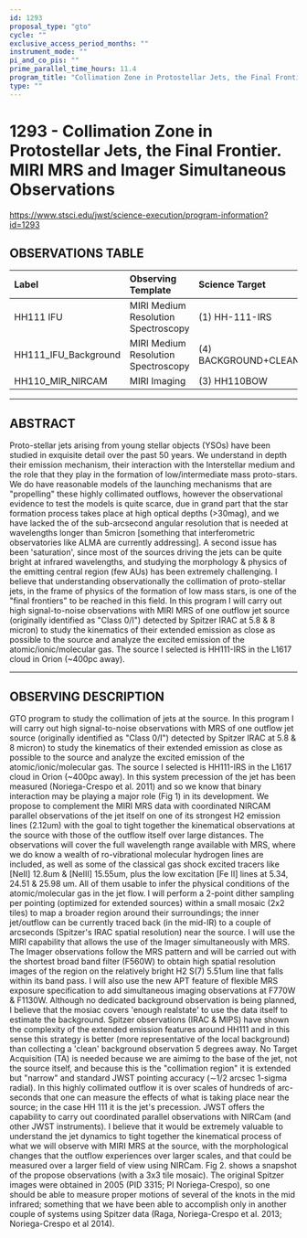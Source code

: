 ```yaml
---
id: 1293
proposal_type: "gto"
cycle: ""
exclusive_access_period_months: ""
instrument_mode: ""
pi_and_co_pis: ""
prime_parallel_time_hours: 11.4
program_title: "Collimation Zone in Protostellar Jets, the Final Frontier. MIRI MRS and Imager Simultaneous Observations"
type: ""
---
```

# 1293 - Collimation Zone in Protostellar Jets, the Final Frontier. MIRI MRS and Imager Simultaneous Observations
https://www.stsci.edu/jwst/science-execution/program-information?id=1293
## OBSERVATIONS TABLE
| Label                   | Observing Template                     | Science Target            |
| :---------------------- | :------------------------------------- | :------------------------ |
| HH111 IFU               | MIRI Medium Resolution Spectroscopy    | (1) HH-111-IRS            |
| HH111_IFU_Background    | MIRI Medium Resolution Spectroscopy    | (4) BACKGROUND+CLEAN      |
| HH110_MIR_NIRCAM        | MIRI Imaging                           | (3) HH110BOW              |

---

## ABSTRACT

Proto-stellar jets arising from young stellar objects (YSOs) have been studied in exquisite detail over the past 50 years. We understand in depth their emission mechanism, their interaction with the Interstellar medium and the role that they play in the formation of low/intermediate mass proto-stars. We do have reasonable models of the launching mechanisms that are "propelling" these highly collimated outflows, however the observational evidence to test the models is quite scarce, due in grand part that the star formation process takes place at high optical depths (>30mag), and we have lacked the of the sub-arcsecond angular resolution that is needed at wavelengths longer than 5micron [something that interferometric observatories like ALMA are currently addressing]. A second issue has been 'saturation', since most of the sources driving the jets can be quite bright at infrared wavelengths, and studying the morphology & physics of the emitting central region (few AUs) has been extremely challenging. I believe that understanding observationally the collimation of proto-stellar jets, in the frame of physics of the formation of low mass stars, is one of the "final frontiers" to be reached in this field. In this program I will carry out high signal-to-noise observations with MIRI MRS of one outflow jet source (originally identified as "Class 0/I") detected by Spitzer IRAC at 5.8 & 8 micron) to study the kinematics of their extended emission as close as possible to the source and analyze the excited emission of the atomic/ionic/molecular gas. The source I selected is HH111-IRS in the L1617 cloud in Orion (~400pc away).

---

## OBSERVING DESCRIPTION

GTO program to study the collimation of jets at the source. In this program I will carry out high signal-to-noise observations with MRS of one outflow jet source (originally identified as "Class 0/I") detected by Spitzer IRAC at 5.8 & 8 micron) to study the kinematics of their extended emission as close as possible to the source and analyze the excited emission of the atomic/ionic/molecular gas. The source I selected is HH111-IRS in the L1617 cloud in Orion (~400pc away). In this system precession of the jet has been measured (Noriega-Crespo et al. 2011) and so we know that binary interaction may be playing a major role (Fig 1) in its development. We propose to complement the MIRI MRS data with coordinated NIRCAM parallel observations of the jet itself on one of its strongest H2 emission lines (2.12um) with the goal to tight together the kinematical observations at the source with those of the outflow itself over large distances. The observations will cover the full wavelength range available with MRS, where we do know a wealth of ro-vibrational molecular hydrogen lines are included, as well as some of the classical gas shock excited tracers like [NeII] 12.8um & [NeIII] 15.55um, plus the low excitation [Fe II] lines at 5.34, 24.51 & 25.98 um. All of them usable to infer the physical conditions of the atomic/molecular gas in the jet flow. I will perform a 2-point dither sampling per pointing (optimized for extended sources) within a small mosaic (2x2 tiles) to map a broader region around their surroundings; the inner jet/outflow can be currently traced back (in the mid-IR) to a couple of arcseconds (Spitzer's IRAC spatial resolution) near the source. I will use the MIRI capability that allows the use of the Imager simultaneously with MRS. The Imager observations follow the MRS pattern and will be carried out with the shortest broad band filter (F560W) to obtain high spatial resolution images of the region on the relatively bright H2 S(7) 5.51um line that falls within its band pass. I will also use the new APT feature of flexible MRS exposure specification to add simultaneous imaging observations at F770W & F1130W. Although no dedicated background observation is being planned, I believe that the mosiac covers 'enough realstate' to use the data itself to estimate the background. Spitzer observations (IRAC & MIPS) have shown the complexity of the extended emission features around HH111 and in this sense this strategy is better (more representative of the local background) than collecting a 'clean' background observation 5 degrees away. No Target Acquisition (TA) is needed because we are aimimg to the base of the jet, not the source itself, and because this is the "collimation region" it is extended but "narrow" and standard JWST pointing accuracy (∼1/2 arcsec 1-sigma radial). In this highly collimated outflow it is over scales of hundreds of arc-seconds that one can measure the effects of what is taking place near the source; in the case HH 111 it is the jet's precession. JWST offers the capability to carry out coordinated parallel observations with NIRCam (and other JWST instruments). I believe that it would be extremely valuable to understand the jet dynamics to tight together the kinematical process of what we will observe with MIRI MRS at the source, with the morphological changes that the outflow experiences over larger scales, and that could be measured over a larger field of view using NIRCam. Fig 2. shows a snapshot of the propose observations (with a 3x3 tile mosaic). The original Spitzer images were obtained in 2005 (PID 3315; PI Noriega-Crespo), so one should be able to measure proper motions of several of the knots in the mid infrared; something that we have been able to accomplish only in another couple of systems using Spitzer data (Raga, Noriega-Crespo et al. 2013; Noriega-Crespo et al 2014).